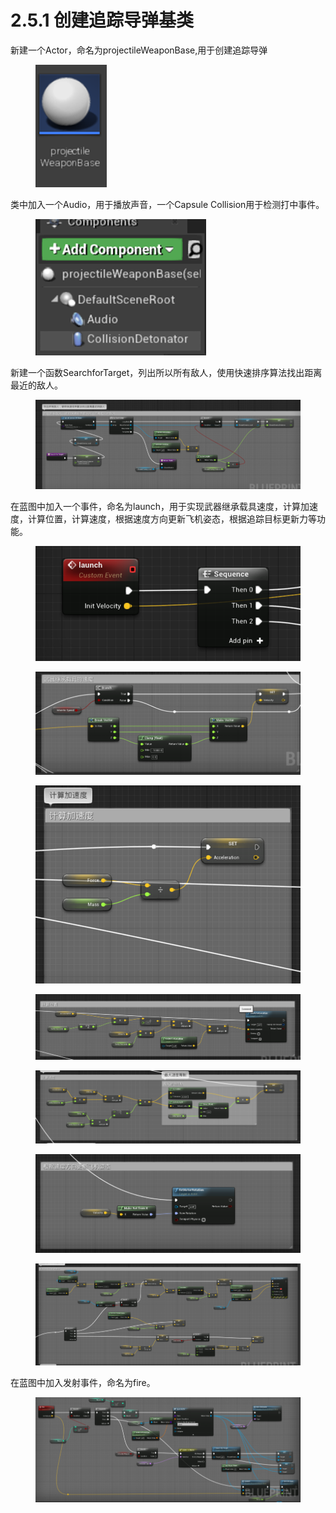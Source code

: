 # 2.5.1 创建追踪导弹基类

新建一个Actor，命名为projectileWeaponBase,用于创建追踪导弹

<figure><img src="../../../.gitbook/assets/image (335).png" alt=""><figcaption></figcaption></figure>

类中加入一个Audio，用于播放声音，一个Capsule Collision用于检测打中事件。

<figure><img src="../../../.gitbook/assets/image (346).png" alt=""><figcaption></figcaption></figure>

新建一个函数SearchforTarget，列出所以所有敌人，使用快速排序算法找出距离最近的敌人。

<figure><img src="../../../.gitbook/assets/image (351).png" alt=""><figcaption></figcaption></figure>

在蓝图中加入一个事件，命名为launch，用于实现武器继承载具速度，计算加速度，计算位置，计算速度，根据速度方向更新飞机姿态，根据追踪目标更新力等功能。

<figure><img src="../../../.gitbook/assets/image (371).png" alt=""><figcaption></figcaption></figure>

<figure><img src="../../../.gitbook/assets/image (319).png" alt=""><figcaption></figcaption></figure>

<figure><img src="../../../.gitbook/assets/image (337).png" alt=""><figcaption></figcaption></figure>

<figure><img src="../../../.gitbook/assets/image (292).png" alt=""><figcaption></figcaption></figure>

<figure><img src="../../../.gitbook/assets/image (326).png" alt=""><figcaption></figcaption></figure>

<figure><img src="../../../.gitbook/assets/image (315).png" alt=""><figcaption></figcaption></figure>

<figure><img src="../../../.gitbook/assets/image (293).png" alt=""><figcaption></figcaption></figure>

在蓝图中加入发射事件，命名为fire。

<figure><img src="../../../.gitbook/assets/image (331).png" alt=""><figcaption></figcaption></figure>
